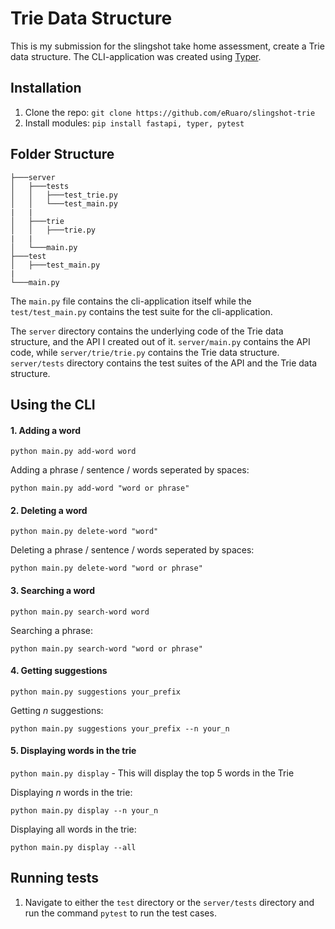 # Trie Data Structure
This is my submission for the slingshot take home assessment, create a Trie data structure. The CLI-application was created using [Typer](https://typer.tiangolo.com/).

## Installation
1. Clone the repo:
   `git clone https://github.com/eRuaro/slingshot-trie`
2. Install modules:
    `pip install fastapi, typer, pytest`

## Folder Structure
```
├───server
│   ├───tests
│   │   ├───test_trie.py  
│   │   └───test_main.py
|   |
│   ├───trie
│   │   ├───trie.py
|   |
│   └───main.py
├───test
│   ├───test_main.py
|
└───main.py
```

The `main.py` file contains the cli-application itself while the `test/test_main.py` contains the test suite for the cli-application.

The `server` directory contains the underlying code of the Trie data structure, and the API I created out of it. `server/main.py` contains the API code, while `server/trie/trie.py` contains the Trie data structure. `server/tests` directory contains the test suites of the API and the Trie data structure.

## Using the CLI
#### 1. Adding a word
   `python main.py add-word word`
   
   Adding a phrase / sentence / words seperated by spaces:

   `python main.py add-word "word or phrase"`
#### 2. Deleting a word
   `python main.py delete-word "word"`
   
   Deleting a phrase / sentence / words seperated by spaces:
   
   `python main.py delete-word "word or phrase"`
#### 3. Searching a word
   `python main.py search-word word`
   
   Searching a phrase:

   `python main.py search-word "word or phrase"`
#### 4. Getting suggestions 
   `python main.py suggestions your_prefix`
   
   Getting *n* suggestions:

   `python main.py suggestions your_prefix --n your_n`
#### 5. Displaying words in the trie
   `python main.py display`
    - This will display the top 5 words in the Trie
   
   Displaying *n* words in the trie:

   `python main.py display --n your_n`
   
   Displaying all words in the trie:

   `python main.py display --all`
## Running tests
1. Navigate to either the `test` directory or the `server/tests` directory and run the command `pytest` to run the test cases.